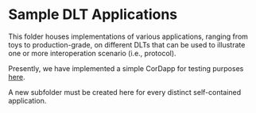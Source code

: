 # Sample DLT Applications

This folder houses implementations of various applications, ranging from toys to production-grade, on different DLTs that can be used to illustrate one or more interoperation scenario (i.e., protocol).

Presently, we have implemented a simple CorDapp for testing purposes [here](./corda-simple-application).

A new subfolder must be created here for every distinct self-contained application.
